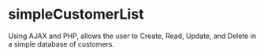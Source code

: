 # simpleCustomerList
Using AJAX and PHP, allows the user to Create, Read, Update, and Delete in a simple database of customers.
